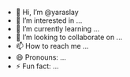 - 👋 Hi, I’m @yaraslay
- 👀 I’m interested in ...
- 🌱 I’m currently learning ...
- 💞️ I’m looking to collaborate on ...
- 📫 How to reach me ...
- 😄 Pronouns: ...
- ⚡ Fun fact: ...

<!---
yaraslay/yaraslay is a ✨ special ✨ repository because its `README.md` (this file) appears on your GitHub profile.
You can click the Preview link to take a look at your changes.
--->

